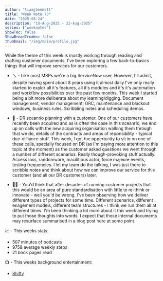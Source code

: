 ```yaml
---
author: "liamjbennett"
title: "Week Note 73"
date: "2025-08-24"
description: "18-Aug-2025 - 22-Aug-2025"
series: ["weeknotes"]
ShowToc: false
ShowBreadCrumbs: false
thumbnail: "/img/main/profile.jpg"
---
```


While the theme of this week is mostly working through reading and drafting customer documents, I've been exploring a few back-to-basics things that will improve services for our customers.
<p/>

* 🪛 - Like most MSPs we're a big ServiceNow user. However, I'll admit, despite having spent about 8 years using it almost daily I've only really started to explor all it's features, all it's modules and it's it's automation and workflow possibilities over the past few months. This week I started being a bit more deliberate about my learning/digging. Document management, vendor management, GRC, maintenance and blackout windows, business rules. Scribbling notes and scheduling demos.
<p/>
 
* 🌊 - DR sceanrio planning with a customer. One of our customers have recently been acquired and as is often the case in this sceanrio, we end up on calls with the new acquiring organisation walking them through that we do, details of the contracts and areas of reponsibility - typical due-dilliance stuff. This week, I got the oppertunity to sit in on one of these calls, specially focused on DR (as I'm paying more attention to this topic at the moment) as the customer asked questions we went through a number of different scenarios. Really though-provoking stuff actually. Access loss, randomware, macilitious actor, force majeure events, testing frequencies. I let my team do the talking, I was just there to scribble notes and think about how we can improve our service for this customer (and all our DR customers) later.
<p/>

* 👷🏻 - You'd think that after decades of running customer projects that this would be an area of pure standardisation with little to re-think or innovate - well you'd be wrong. I've been observing how we deliver different types of projects for some time. Different scenarios, different enagement models, different team structures - I think we run them all at different times. I'm been thinking a lot more about it this week and trying to put those thoughts into words. I expect that those internal documents may resurface summarised in a blog post here at some point.
<p/>


📈 - This weeks stats:
* 507 minutes of podcasts
* 9758 average weekly steps
* 21 book pages read
<p/>

📺 - This weeks background entertainment:
* [Shifty](https://www.bbc.co.uk/iplayer/episodes/m002d2jv/shiftys)

